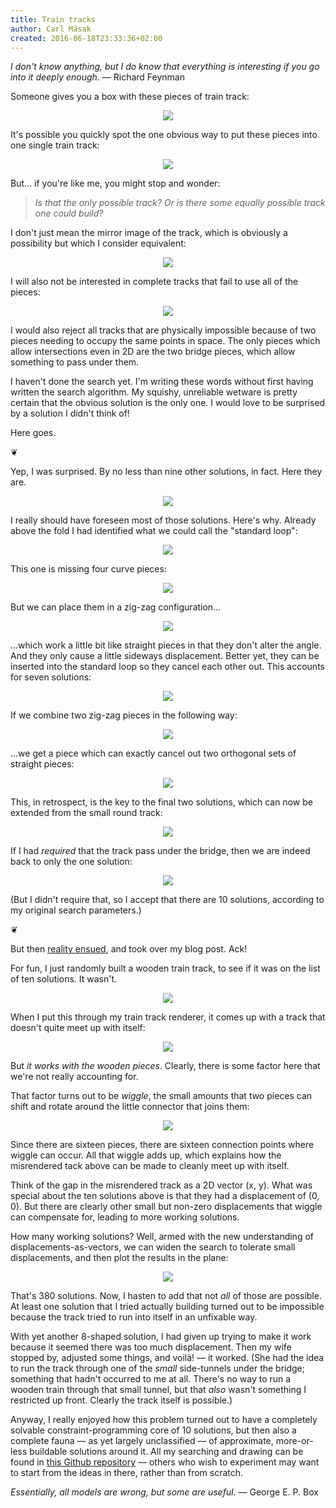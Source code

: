 ```yaml
---
title: Train tracks
author: Carl Mäsak
created: 2016-06-18T23:33:36+02:00
---
```

*I don't know anything, but I do know that everything is interesting if you go into it deeply enough.* &mdash; Richard Feynman

Someone gives you a box with these pieces of train track:

<center><img src="http://strangelyconsistent.org/blog/images/01-piece-inventory.png"></center>

It's possible you quickly spot the one obvious way to put these pieces into one single train track:

<center><img src="http://strangelyconsistent.org/blog/images/02-figure-eight.png"></center>

But... if you're like me, you might stop and wonder:

> *Is that the only possible track? Or is there some equally possible track one could build?*

I don't just mean the mirror image of the track, which is obviously a possibility but which I consider equivalent:

<center><img src="http://strangelyconsistent.org/blog/images/03-mirror-image.png"></center>

I will also not be interested in complete tracks that fail to use all of the pieces:

<center><img src="http://strangelyconsistent.org/blog/images/04-smaller-tracks.png"></center>

I would also reject all tracks that are physically impossible because of two pieces needing to occupy the same points in space. The only pieces which allow intersections even in 2D are the two bridge pieces, which allow something to pass under them.

I haven't done the search yet. I'm writing these words without first having written the search algorithm. My squishy, unreliable wetware is pretty certain that the obvious solution is the only one. I would love to be surprised by a solution I didn't think of!

Here goes.

<p class='separator'>&#10086;</p>

Yep, I was surprised. By no less than nine other solutions, in fact. Here they are.

<center><img src="http://strangelyconsistent.org/blog/images/05-all-other-nine-solutions.png"></center>

I really should have foreseen most of those solutions. Here's why. Already above the fold I had identified what we could call the "standard loop":

<center><img src="http://strangelyconsistent.org/blog/images/06-standard-loop.png"></center>

This one is missing four curve pieces:

<center><img src="http://strangelyconsistent.org/blog/images/07-four-curve-pieces.png"></center>

But we can place them in a zig-zag configuration...

<center><img src="http://strangelyconsistent.org/blog/images/08-two-zigzags.png"></center>

...which work a little bit like straight pieces in that they don't alter the angle. And they only cause a little sideways displacement. Better yet, they can be inserted into the standard loop so they cancel each other out. This accounts for seven solutions:

<center><img src="http://strangelyconsistent.org/blog/images/09-seven-solutions-with-zigzags.png"></center>

If we combine two zig-zag pieces in the following way:

<center><img src="http://strangelyconsistent.org/blog/images/10-bulge.png"></center>

...we get a piece which can exactly cancel out two orthogonal sets of straight pieces:

<center><img src="http://strangelyconsistent.org/blog/images/11-triangle.png"></center>

This, in retrospect, is the key to the final two solutions, which can now be extended from the small round track:

<center><img src="http://strangelyconsistent.org/blog/images/12-two-solutions-with-bulge.png"></center>

If I had *required* that the track pass under the bridge, then we are indeed back to only the one solution:

<center><img src="http://strangelyconsistent.org/blog/images/02-figure-eight.png"></center>

(But I didn't require that, so I accept that there are 10 solutions, according to my original search parameters.)

<p class='separator'>&#10086;</p>

But then [reality ensued](http://tvtropes.org/pmwiki/pmwiki.php/Main/RealityEnsues), and took over my blog post. Ack!

For fun, I just randomly built a wooden train track, to see if it was on the list of ten solutions. It wasn't.

<center><img src="http://strangelyconsistent.org/blog/images/13-wiggle-track.jpg"></center>

When I put this through my train track renderer, it comes up with a track that doesn't quite meet up with itself:

<center><img src="http://strangelyconsistent.org/blog/images/14-misrendered-wiggle-track.png"></center>

But *it works with the wooden pieces*. Clearly, there is some factor here that we're not really accounting for.

That factor turns out to be *wiggle*, the small amounts that two pieces can shift and rotate around the little connector that joins them:

<center><img src="http://strangelyconsistent.org/blog/images/15-wiggle.png"></center>

Since there are sixteen pieces, there are sixteen connection points where wiggle can occur. All that wiggle adds up, which explains how the misrendered tack above can be made to cleanly meet up with itself.

Think of the gap in the misrendered track as a 2D vector (x, y). What was special about the ten solutions above is that they had a displacement of (0, 0). But there are clearly other small but non-zero displacements that wiggle can compensate for, leading to more working solutions.

How many working solutions? Well, armed with the new understanding of displacements-as-vectors, we can widen the search to tolerate small displacements, and then plot the results in the plane:

<center><img src="http://strangelyconsistent.org/blog/images/16-plane-of-displacements.png"></center>

That's 380 solutions. Now, I hasten to add that not *all* of those are possible. At least one solution that I tried actually building turned out to be impossible because the track tried to run into itself in an unfixable way.

With yet another 8-shaped solution, I had given up trying to make it work because it seemed there was too much displacement. Then my wife stopped by, adjusted some things, and voilà! &mdash; it worked. (She had the idea to run the track through one of the *small* side-tunnels under the bridge; something that hadn't occurred to me at all. There's no way to run a wooden train through that small tunnel, but that *also* wasn't something I restricted up front. Clearly the track itself is possible.)

Anyway, I really enjoyed how this problem turned out to have a completely solvable constraint-programming core of 10 solutions, but then also a complete fauna &mdash; as yet largely unclassified &mdash; of approximate, more-or-less buildable solutions around it. All my searching and drawing can be found in [this Github repository](https://github.com/masak/tracks) &mdash; others who wish to experiment may want to start from the ideas in there, rather than from scratch.

*Essentially, all models are wrong, but some are useful.* &mdash; George E. P. Box
